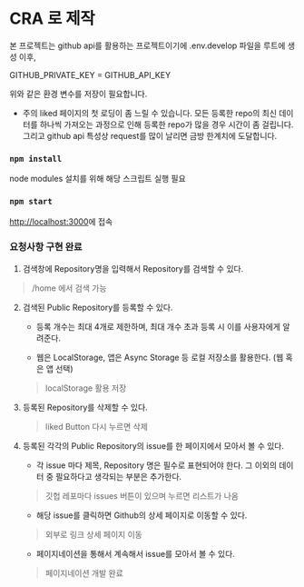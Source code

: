 # CRA 로 제작

 본 프로젝트는 github api를 활용하는 프로젝트이기에 .env.develop 파일을 루트에 생성 이후, 

 GITHUB_PRIVATE_KEY = GITHUB_API_KEY

위와 같은 환경 변수를 저장이 필요합니다. 


* 주의
liked 페이지의 첫 로딩이 좀 느릴 수 있습니다. 모든 등록한 repo의 최신 데이터를 하나씩 가져오는 과정으로 인해 등록한 repo가 많을 경우 시간이 좀 걸립니다. 
그리고 github api 특성상 request를 많이 날리면 금방 한계치에 도달합니다. 


### `npm install` 

node modules 설치를 위해 해당 스크립트 실행 필요

### `npm start`

[http://localhost:3000](http://localhost:3000)에 접속

### 요청사항 구현 완료 
1. 검색창에 Repository명을 입력해서 Repository를 검색할 수 있다. 
> /home 에서 검색 가능

2. 검색된 Public Repository를 등록할 수 있다.
    - 등록 개수는 최대 4개로 제한하며, 최대 개수 초과 등록 시 이를 사용자에게 알려준다.

    - 웹은 LocalStorage, 앱은 Async Storage 등 로컬 저장소를 활용한다. (웹 혹은 앱 선택)
    > localStorage 활용 저장

3. 등록된 Repository를 삭제할 수 있다.
    > liked Button 다시 누르면 삭제

4. 등록된 각각의 Public Repository의 issue를 한 페이지에서 모아서 볼 수 있다.
    - 각 issue 마다 제목, Repository 명은 필수로 표현되어야 한다. 그 이외의 데이터 중 필요하다고 생각되는 부분은 추가한다.
     > 깃헙 레포마다 issues 버튼이 있으며 누르면 리스트가 나옴

    - 해당 issue를 클릭하면 Github의 상세 페이지로 이동할 수 있다.
    > 외부로 링크 상세 페이지 이동

    - 페이지네이션을 통해서 계속해서 issue를 모아서 볼 수 있다.
    > 페이지네이션 개발 완료